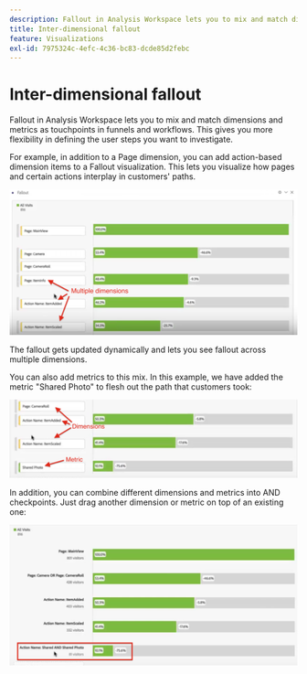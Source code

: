 ```yaml
---
description: Fallout in Analysis Workspace lets you to mix and match dimensions and metrics as touchpoints in funnels and workflows. This gives you more flexibility in defining the user steps you want to investigate.
title: Inter-dimensional fallout
feature: Visualizations
exl-id: 7975324c-4efc-4c36-bc83-dcde85d2febc
---
```

# Inter-dimensional fallout

Fallout in Analysis Workspace lets you to mix and match dimensions and metrics as touchpoints in funnels and workflows. This gives you more flexibility in defining the user steps you want to investigate.

For example, in addition to a Page dimension, you can add action-based dimension items to a Fallout visualization. This lets you visualize how pages and certain actions interplay in customers' paths.

![The All Visits view showing multiple dimensions as touchpoints.](assets/interdimensional-fallout1.png)

The fallout gets updated dynamically and lets you see fallout across multiple dimensions.

You can also add metrics to this mix. In this example, we have added the metric "Shared Photo" to flesh out the path that customers took:

![The All Visits view showing the added metric: "Shared Photo".](assets/interdimensional-fallout2.png)

In addition, you can combine different dimensions and metrics into AND checkpoints. Just drag another dimension or metric on top of an existing one:

![The All Visits view showing the added Action Name: Shared AND Shared Photo metric.](assets/interdimensional-fallout3.png)
